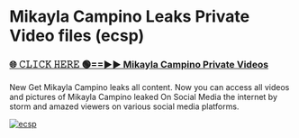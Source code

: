 # Mikayla Campino Leaks Private Video files (ecsp)

<h3><a href="https://mediafirerr.pages.dev?q=Mikayla+Campino&ref=R42" rel="nofollow">🌐 𝙲𝙻𝙸𝙲𝙺 𝙷𝙴𝚁𝙴 🟢==►► Mikayla Campino Private Videos</a></h3>

New Get Mikayla Campino leaks all content. Now you can access all videos and pictures of Mikayla Campino leaked On Social Media the internet by storm and amazed viewers on various social media platforms.

[![ecsp](https://github.com/user-attachments/assets/26341bd8-4b91-4a20-822e-3fd5d525dd40)](https://mediafirerr.pages.dev?q=Mikayla+Campino&ref=R42)

